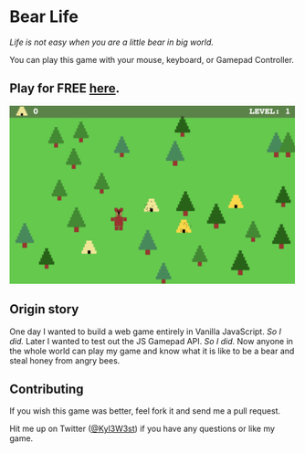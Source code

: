 # Bear Life

_Life is not easy when you are a little bear in big world._

You can play this game with your mouse, keyboard, or Gamepad Controller.

## Play for FREE [here](https://kyle-west.github.io/bear-life/).


<a href="https://kyle-west.github.io/bear-life/">
  <img src="./screenshot.png" alt="Bear Life Screenshot" style="max-width:500px; height:auto; margin:auto;" />
</a>


## Origin story

One day I wanted to build a web game entirely in Vanilla JavaScript. _So I did._ Later I wanted to test out the JS Gamepad API. _So I did._ Now anyone in the whole world can play my game and know what it is like to be a bear and steal honey from angry bees.


## Contributing

If you wish this game was better, feel fork it and send me a pull request. 

Hit me up on Twitter ([@Kyl3W3st](https://twitter.com/Kyl3W3st)) if you have any questions or like my game. 